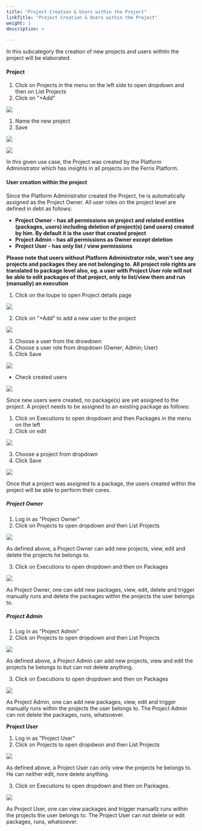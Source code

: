 ```yaml
---
title: "Project Creation & Users within the Project"
linkTitle: "Project Creation & Users within the Project"
weight: 1
description: >
 
---
```


In this subcategory the creation of new projects and users withtin the project will be elaborated.

#### Project

1. Click on Projects in the menu on the left side to open dropdown and then on List Projects
2. Click on "+Add"

![](/images/list_projects_add.png)

1. Name the new project
2. Save

![](/images/create_project.png)

![](/images/list_projects_created.png)

In this given use case, the Project was created by the Platform Administrator which has insights in all projects on the Ferris Platform. 

#### User creation within the project

Since the Platform Administrator created the Project, he is automatically assigned as the Project Owner. All user roles on the project level are defined in debt as follows:

- **Project Owner -  has all permissions on project and related entities (packages, users) including deletion of project(s) (and users) created by him. By default it is the user that created project**
- **Project Admin - has all permissions as Owner except deletion**
- **Project User - has only list / view permissions**

**Please note that users without Platform Administrator role, won't see any projects and packages they are not belonging to. All project role rights are translated to package level also, eg. a user with Project User role will not be able to edit packages of that project, only to list/view them and run (manually) an execution**

1. Click on the loupe to open Project details page

![](/images/list_projects_details.png)

2. Click on "+Add" to add a new user to the project

![](/images/click_add_new_user.png)

3. Choose a user from the drowdown 
4. Choose a user role from dropdown (Owner; Admin; User)
5. Click Save

![](/images/add_new_project_user.png)

- Check created users

![](/images/check_all_users.png)

Since new users were created, no package(s) are yet assigned to the project. A project needs to be assigned to an existing package as follows:

1. Click on Executions to open dropdown and then Packages in the menu on the left
2. Click on edit

![](/images/edit_package_to_add_project.png)

3. Choose a project from dropdown
4. Click Save

![](/images/added_project_to_package.png)

Once that a project was assigned to a package, the users created within the project will be able to perform their cores.

##### Project Owner

1. Log in as "Project Owner"
2. Click on Projects to open dropdown and then List Projects

![](/images/list_projects_as_projectowner.png)

As defined above, a Project Owner can add new projects, view, edit and delete the projects he belongs to.

3. Click on Executions to open dropdown and then on Packages

![](/images/view_packages_as_project_owner.png)

As Project Owner, one can add new packages, view, edit, delete and trigger manually runs and delete the packages within the projects the user belongs to.

##### Project Admin

1. Log in as "Project Admin"
2. Click on Projects to open dropdown and then List Projects

![](/images/list_projects_as_projectadmin.png)

As defined above, a Project Admin can add new projects, view and edit the projects he belongs to but can not delete anything.

3. Click on Executions to open dropdown and then on Packages

![](/images/view_packages_as_projectadmin.png)

As Project Admin, one can add new packages, view, edit and trigger manually runs within the projects the user belongs to. The Project Admin can not delete the packages, runs, whatsoever.

**Project User**

1. Log in as "Project User"
2. Click on Projects to open dropdwon and then List Projects

![](/images/list_projects_as_projectuser.png)

As defined above, a Project User can only view the projects he belongs to. He can neither edit, nore delete anything. 

3. Click on Executions to open dropdown and then on Packages.

![](/images/view_packages_as_projectuser.png)

As Project User, one can view packages and trigger manuallz runs within the projects the user belongs to. The Project User can not delete or edit packages, runs, whatsoever.

